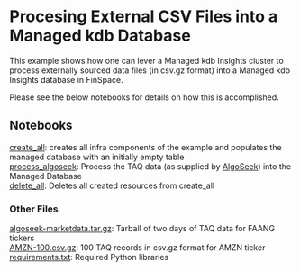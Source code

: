 # Procesing External CSV Files into a Managed kdb Database
This example shows how one can lever a Managed kdb Insights cluster to process externally sourced data files (in csv.gz format) into a Managed kdb Insights database in FinSpace.

Please see the below notebooks for details on how this is accomplished.

## Notebooks
[create_all](create_all.ipynb): creates all infra components of the example and populates the managed database with an initially empty table   
[process_algoseek](process_algoseek.ipynb): Process the TAQ data (as supplied by [AlgoSeek](https://www.algoseek.com/)) into the Managed Database   
[delete_all](delete_all.ipynb): Deletes all created resources from create_all   

### Other Files
[algoseek-marketdata.tar.gz](algoseek-marketdata.tar.gz): Tarball of two days of TAQ data for FAANG tickers    
[AMZN-100.csv.gz](AMZN-100.csv.gz): 100 TAQ records in csv.gz format for AMZN ticker    
[requirements.txt](requirements.txt): Required Python libraries   



